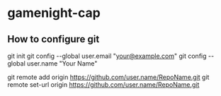 # gamenight-cap

How to configure git
--------------------
git init
git config --global user.email "your@example.com"
git config --global user.name "Your Name"

git remote add origin https://github.com/user.name/RepoName.git
git remote set-url origin https://github.com/user.name/RepoName.git
